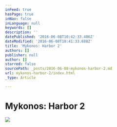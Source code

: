 ```yaml
---
inFeed: true
hasPage: true
inNav: false
inLanguage: null
keywords: []
description: ''
datePublished: '2016-06-08T10:42:33.486Z'
dateModified: '2016-06-08T10:41:33.688Z'
title: 'Mykonos: Harbor 2'
authors: []
publisher: null
author: []
starred: false
sourcePath: _posts/2016-06-08-mykonos-harbor-2.md
url: mykonos-harbor-2/index.html
_type: Article

---
```

# Mykonos: Harbor 2
![](https://the-grid-user-content.s3-us-west-2.amazonaws.com/076fa3b1-3235-4065-85c6-c3632e246ac0.jpg)